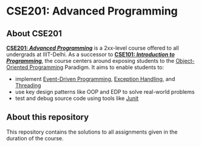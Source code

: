 # CSE201: Advanced Programming

## About CSE201

<b>[CSE201: *Advanced Programming*](http://techtree.iiitd.edu.in/viewDescription/filename?=CSE201)</b> is a 2xx-level course offered to all undergrads at IIIT-Delhi. As a successor to [<b>CSE101: *Introduction to Programming*](http://techtree.iiitd.edu.in/viewDescription/filename?=CSE101)</b>, the course centers around exposing students to the [Object-Oriented Programming](https://en.wikipedia.org/wiki/Object-oriented_programming) Paradigm. It aims to enable students to:

- implement [Event-Driven Programming](https://en.wikipedia.org/wiki/Event-driven_programming), [Exception Handling](https://en.wikipedia.org/wiki/Exception_handling), and [Threading](https://en.wikipedia.org/wiki/Thread_(computing))
- use key design patterns like OOP and EDP to solve real-world problems
- test and debug source code using tools like [Junit](https://junit.org/junit5/)

## About this repository

This repository contains the solutions to all assignments given in the duration of the course.
